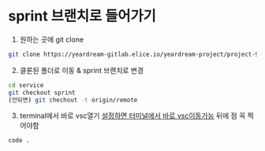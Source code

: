# sprint 브랜치로 들어가기

1. 원하는 곳에 git clone
```zsh
git clone https://yeardream-gitlab.elice.io/yeardream-project/project-9/service.git
```

2. 클론된 폴더로 이동 & sprint 브랜치로 변경
```zsh
cd service
git checkout sprint
(안되면) git chechout -t origin/remote
```

3. terminal에서 바로 vsc열기
[설정하면 터미널에서 바로 vsc이동가능](https://velog.io/@hwang-eunji/vscode-code-%EB%AA%85%EB%A0%B9%EC%9C%BC%EB%A1%9C-vscode-%EC%97%B4%EA%B8%B0)
뒤에 점 꼭 찍어야함
```
code .
```
